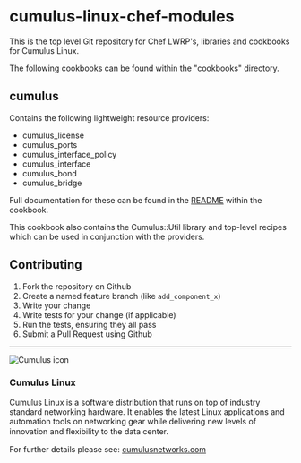 cumulus-linux-chef-modules
=============
This is the top level Git repository for Chef LWRP's, libraries and cookbooks for Cumulus Linux.

The following cookbooks can be found within the "cookbooks" directory.

## cumulus

Contains the following lightweight resource providers:

* cumulus_license
* cumulus_ports
* cumulus_interface_policy
* cumulus_interface
* cumulus_bond
* cumulus_bridge

Full documentation for these can be found in the [README](cookbooks/cumulus/README.md) within the cookbook.

This cookbook also contains the Cumulus::Util library and top-level recipes which can be used in conjunction with the providers.

Contributing
------------
1. Fork the repository on Github
2. Create a named feature branch (like `add_component_x`)
3. Write your change
4. Write tests for your change (if applicable)
5. Run the tests, ensuring they all pass
6. Submit a Pull Request using Github

---

![Cumulus icon](http://cumulusnetworks.com/static/cumulus/img/logo_2014.png)

### Cumulus Linux

Cumulus Linux is a software distribution that runs on top of industry standard
networking hardware. It enables the latest Linux applications and automation
tools on networking gear while delivering new levels of innovation and
ﬂexibility to the data center.

For further details please see: [cumulusnetworks.com](http://www.cumulusnetworks.com)